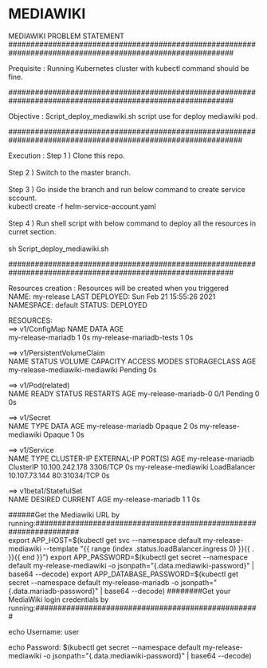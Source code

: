 # MEDIAWIKI
MEDIAWIKI PROBLEM STATEMENT
###########################################################################################################

Prequisite : Running Kubernetes cluster with kubectl command should be fine.<br>

###########################################################################################################

Objective : Script_deploy_mediawiki.sh  script use for deploy mediawiki pod.<br>

#############################################################################################################

Execution : 
Step 1 ) Clone this repo.<br><br>
Step 2 ) Switch to the master branch.<br><br>
Step 3 ) Go inside the branch and run below command to create service sccount.<br>
kubectl create -f helm-service-account.yaml<br><br>
Step 4 ) Run shell script with below command to deploy all the resources in curret section.<br><br>
sh Script_deploy_mediawiki.sh

###########################################################################################################

Resources creation : Resources will be created when you triggered<br>
NAME:   my-release
LAST DEPLOYED: Sun Feb 21 15:55:26 2021
NAMESPACE: default
STATUS: DEPLOYED

RESOURCES:<br>
==> v1/ConfigMap
NAME                      DATA  AGE<br>
my-release-mariadb        1     0s
my-release-mariadb-tests  1     0s

==> v1/PersistentVolumeClaim<br>
NAME                            STATUS   VOLUME  CAPACITY  ACCESS MODES  STORAGECLASS  AGE
my-release-mediawiki-mediawiki  Pending  0s

==> v1/Pod(related)<br>
NAME                  READY  STATUS   RESTARTS  AGE
my-release-mariadb-0  0/1    Pending  0         0s

==> v1/Secret<br>
NAME                  TYPE    DATA  AGE
my-release-mariadb    Opaque  2     0s
my-release-mediawiki  Opaque  1     0s

==> v1/Service<br>
NAME                  TYPE          CLUSTER-IP      EXTERNAL-IP  PORT(S)       AGE
my-release-mariadb    ClusterIP     10.100.242.178  <none>       3306/TCP      0s
my-release-mediawiki  LoadBalancer  10.107.73.144   <pending>    80:31034/TCP  0s

==> v1beta1/StatefulSet<br>
NAME                DESIRED  CURRENT  AGE
my-release-mariadb  1        1        0s

######Get the Mediawiki URL by running:##################################################################<br>
  export APP_HOST=$(kubectl get svc --namespace default my-release-mediawiki --template "{{ range (index .status.loadBalancer.ingress 0) }}{{ . }}{{ end }}")
  export APP_PASSWORD=$(kubectl get secret --namespace default my-release-mediawiki -o jsonpath="{.data.mediawiki-password}" | base64 --decode)
  export APP_DATABASE_PASSWORD=$(kubectl get secret --namespace default my-release-mariadb -o jsonpath="{.data.mariadb-password}" | base64 --decode)
########Get your MediaWiki login credentials by running:###################################################<br>

echo Username: user

echo Password: $(kubectl get secret --namespace default my-release-mediawiki -o jsonpath="{.data.mediawiki-password}" | base64 --decode)

